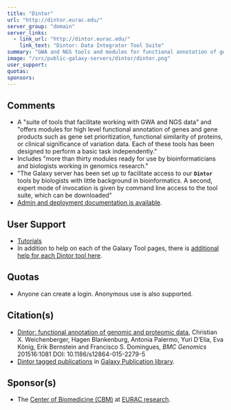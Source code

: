 ```yaml
---
title: "Dintor"
url: "http://dintor.eurac.edu/"
server_group: "domain"
server_links: 
  - link_url: "http://dintor.eurac.edu/"
    link_text: "Dintor: Data Integrator Tool Suite"
summary: "GWA and NGS tools and modules for functional annotation of genes and gene products "
image: "/src/public-galaxy-servers/dintor/dintor.png"
user_support: 
quotas: 
sponsors: 
---
```


## Comments

* A "suite of tools that facilitate working with GWA and NGS data" and "offers modules for high level functional annotation of genes and gene products such as gene set prioritization, functional similarity of proteins, or clinical significance of variation data. Each of these tools has been designed to perform a basic task independently."
* Includes "more than thirty modules ready for use by bioinformaticians and biologists working in genomics research."
* "The Galaxy server has been set up to facilitate access to our **`Dintor`** tools by biologists with little background in bioinformatics. A second, expert mode of invocation is given by command line access to the tool suite, which can be downloaded"
* [Admin and deployment documentation is available](http://dintor.eurac.edu/doc/doc/index.html).

## User Support

* [Tutorials](http://dintor.eurac.edu/static/tutorial.html)
* In addition to help on each of the Galaxy Tool pages, there is [additional help for each Dintor tool here](http://dintor.eurac.edu/doc/doc/tools.html).

## Quotas

* Anyone can create a login. Anonymous use is also supported.

## Citation(s)

* [Dintor: functional annotation of genomic and proteomic data](http://bit.ly/1OzzTvY), Christian X. Weichenberger, Hagen Blankenburg, Antonia Palermo, Yuri D’Elia, Eva König, Erik Bernstein and Francisco S. Domingues, *BMC Genomics* 201516:1081 DOI: 10.1186/s12864-015-2279-5
* [Dintor tagged publications](https://www.zotero.org/groups/1732893/galaxy/items/tag/%3EDintor) in [Galaxy Publication library](/src/publication-library/index.md).

## Sponsor(s)

* The [Center of Biomedicine (CBM)](http://www.eurac.edu/en/research/health/biomed/Pages) at [EURAC research](http://www.eurac.edu/).
